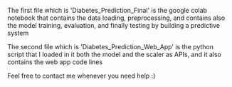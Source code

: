 The first file which is 'Diabetes_Prediction_Final' is the google colab notebook that contains the data loading, preprocessing, and contains also the model training, evaluation, and finally testing by building a predictive system

The second file which is 'Diabetes_Prediction_Web_App' is the python script that I loaded in it both the model and the scaler as APIs, and it also contains the web app code lines

Feel free to contact me whenever you need help :)
